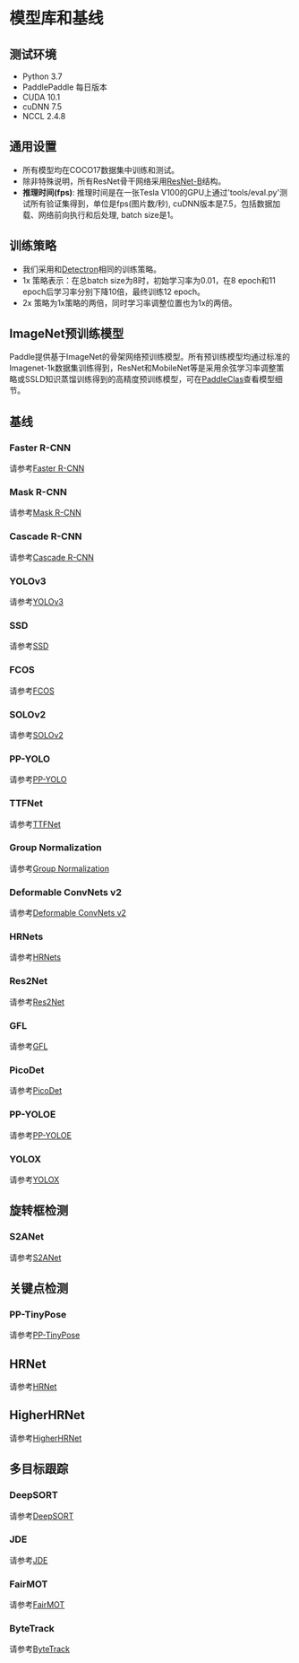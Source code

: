 # 模型库和基线

## 测试环境

- Python 3.7
- PaddlePaddle 每日版本
- CUDA 10.1
- cuDNN 7.5
- NCCL 2.4.8

## 通用设置

- 所有模型均在COCO17数据集中训练和测试。
- 除非特殊说明，所有ResNet骨干网络采用[ResNet-B](https://arxiv.org/pdf/1812.01187)结构。
- **推理时间(fps)**: 推理时间是在一张Tesla V100的GPU上通过'tools/eval.py'测试所有验证集得到，单位是fps(图片数/秒), cuDNN版本是7.5，包括数据加载、网络前向执行和后处理, batch size是1。

## 训练策略

- 我们采用和[Detectron](https://github.com/facebookresearch/Detectron/blob/master/MODEL_ZOO.md#training-schedules)相同的训练策略。
- 1x 策略表示：在总batch size为8时，初始学习率为0.01，在8 epoch和11 epoch后学习率分别下降10倍，最终训练12 epoch。
- 2x 策略为1x策略的两倍，同时学习率调整位置也为1x的两倍。

## ImageNet预训练模型

Paddle提供基于ImageNet的骨架网络预训练模型。所有预训练模型均通过标准的Imagenet-1k数据集训练得到，ResNet和MobileNet等是采用余弦学习率调整策略或SSLD知识蒸馏训练得到的高精度预训练模型，可在[PaddleClas](https://github.com/PaddlePaddle/PaddleClas)查看模型细节。


## 基线

### Faster R-CNN

请参考[Faster R-CNN](https://github.com/PaddlePaddle/PaddleDetection/tree/release/2.5/configs/faster_rcnn/)

### Mask R-CNN

请参考[Mask R-CNN](https://github.com/PaddlePaddle/PaddleDetection/tree/release/2.5/configs/mask_rcnn/)

### Cascade R-CNN

请参考[Cascade R-CNN](https://github.com/PaddlePaddle/PaddleDetection/tree/release/2.5/configs/cascade_rcnn)

### YOLOv3

请参考[YOLOv3](https://github.com/PaddlePaddle/PaddleDetection/tree/release/2.5/configs/yolov3/)

### SSD

请参考[SSD](https://github.com/PaddlePaddle/PaddleDetection/tree/release/2.5/configs/ssd/)

### FCOS

请参考[FCOS](https://github.com/PaddlePaddle/PaddleDetection/tree/release/2.5/configs/fcos/)

### SOLOv2

请参考[SOLOv2](https://github.com/PaddlePaddle/PaddleDetection/tree/release/2.5/configs/solov2/)

### PP-YOLO

请参考[PP-YOLO](https://github.com/PaddlePaddle/PaddleDetection/tree/release/2.5/configs/ppyolo/)

### TTFNet

请参考[TTFNet](https://github.com/PaddlePaddle/PaddleDetection/tree/release/2.5/configs/ttfnet/)

### Group Normalization

请参考[Group Normalization](https://github.com/PaddlePaddle/PaddleDetection/tree/release/2.5/configs/gn/)

### Deformable ConvNets v2

请参考[Deformable ConvNets v2](https://github.com/PaddlePaddle/PaddleDetection/tree/release/2.5/configs/dcn/)

### HRNets

请参考[HRNets](https://github.com/PaddlePaddle/PaddleDetection/tree/release/2.5/configs/hrnet/)

### Res2Net

请参考[Res2Net](https://github.com/PaddlePaddle/PaddleDetection/tree/release/2.5/configs/res2net/)

### GFL

请参考[GFL](https://github.com/PaddlePaddle/PaddleDetection/tree/release/2.5/configs/gfl)

### PicoDet

请参考[PicoDet](https://github.com/PaddlePaddle/PaddleDetection/tree/release/2.5/configs/picodet)

### PP-YOLOE

请参考[PP-YOLOE](https://github.com/PaddlePaddle/PaddleDetection/tree/release/2.5/configs/ppyoloe)

### YOLOX

请参考[YOLOX](https://github.com/PaddlePaddle/PaddleDetection/tree/release/2.5/configs/yolox)


## 旋转框检测

### S2ANet

请参考[S2ANet](https://github.com/PaddlePaddle/PaddleDetection/tree/release/2.5/configs/dota/)


## 关键点检测

### PP-TinyPose

请参考[PP-TinyPose](https://github.com/PaddlePaddle/PaddleDetection/tree/release/2.5/configs/keypoint/tiny_pose)

## HRNet

请参考[HRNet](https://github.com/PaddlePaddle/PaddleDetection/tree/release/2.5/configs/keypoint/hrnet)

## HigherHRNet

请参考[HigherHRNet](https://github.com/PaddlePaddle/PaddleDetection/tree/release/2.5/configs/keypoint/higherhrnet)


## 多目标跟踪

### DeepSORT

请参考[DeepSORT](https://github.com/PaddlePaddle/PaddleDetection/tree/release/2.5/configs/mot/deepsort)

### JDE

请参考[JDE](https://github.com/PaddlePaddle/PaddleDetection/tree/release/2.5/configs/mot/jde)

### FairMOT

请参考[FairMOT](https://github.com/PaddlePaddle/PaddleDetection/tree/release/2.5/configs/mot/fairmot)

### ByteTrack

请参考[ByteTrack](https://github.com/PaddlePaddle/PaddleDetection/tree/release/2.5/configs/mot/bytetrack)
